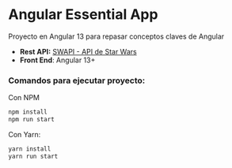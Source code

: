 # Angular Essential App

Proyecto en Angular 13 para repasar conceptos claves de Angular

- **Rest API:** [SWAPI - API de Star Wars](https://swapi.dev/)
- **Front End**: Angular 13+

### Comandos para ejecutar proyecto:

Con NPM

```bash
npm install
npm run start
```
Con Yarn:

```bash
yarn install
yarn run start
```
